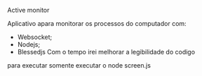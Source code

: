 Active monitor

Aplicativo apara monitorar os processos do computador com:
  - Websocket; 
  - Nodejs; 
  - Blessedjs
Com o tempo irei melhorar a legibilidade do codigo

para executar somente executar o node screen.js


